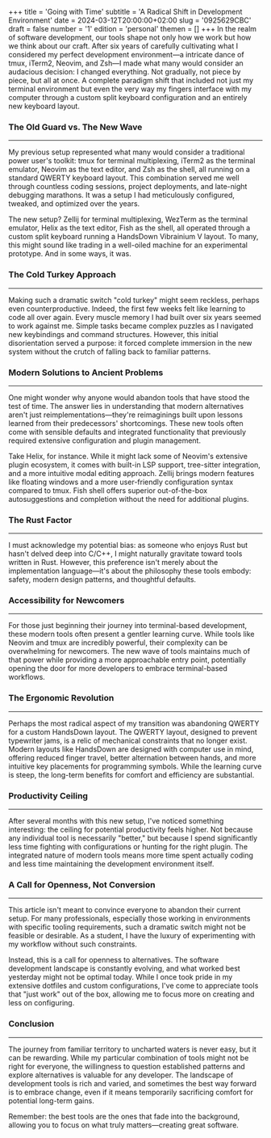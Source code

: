 +++
title = 'Going with Time'
subtitle = 'A Radical Shift in Development Environment'
date = 2024-03-12T20:00:00+02:00
slug = '0925629CBC'
draft = false
number = '1'
edition = 'personal'
themen = []
+++
In the realm of software development, our tools shape not only how we work but how we think about our craft. After six years of carefully cultivating what I considered my perfect development environment—a intricate dance of tmux, iTerm2, Neovim, and Zsh—I made what many would consider an audacious decision: I changed everything. Not gradually, not piece by piece, but all at once. A complete paradigm shift that included not just my terminal environment but even the very way my fingers interface with my computer through a custom split keyboard configuration and an entirely new keyboard layout.

### The Old Guard vs. The New Wave
---

My previous setup represented what many would consider a traditional power user's toolkit: tmux for terminal multiplexing, iTerm2 as the terminal emulator, Neovim as the text editor, and Zsh as the shell, all running on a standard QWERTY keyboard layout. This combination served me well through countless coding sessions, project deployments, and late-night debugging marathons. It was a setup I had meticulously configured, tweaked, and optimized over the years.

The new setup? Zellij for terminal multiplexing, WezTerm as the terminal emulator, Helix as the text editor, Fish as the shell, all operated through a custom split keyboard running a HandsDown Vibrainium V layout. To many, this might sound like trading in a well-oiled machine for an experimental prototype. And in some ways, it was.

### The Cold Turkey Approach
---

Making such a dramatic switch "cold turkey" might seem reckless, perhaps even counterproductive. Indeed, the first few weeks felt like learning to code all over again. Every muscle memory I had built over six years seemed to work against me. Simple tasks became complex puzzles as I navigated new keybindings and command structures. However, this initial disorientation served a purpose: it forced complete immersion in the new system without the crutch of falling back to familiar patterns.

### Modern Solutions to Ancient Problems
---

One might wonder why anyone would abandon tools that have stood the test of time. The answer lies in understanding that modern alternatives aren't just reimplementations—they're reimaginings built upon lessons learned from their predecessors' shortcomings. These new tools often come with sensible defaults and integrated functionality that previously required extensive configuration and plugin management.

Take Helix, for instance. While it might lack some of Neovim's extensive plugin ecosystem, it comes with built-in LSP support, tree-sitter integration, and a more intuitive modal editing approach. Zellij brings modern features like floating windows and a more user-friendly configuration syntax compared to tmux. Fish shell offers superior out-of-the-box autosuggestions and completion without the need for additional plugins.

### The Rust Factor
---

I must acknowledge my potential bias: as someone who enjoys Rust but hasn't delved deep into C/C++, I might naturally gravitate toward tools written in Rust. However, this preference isn't merely about the implementation language—it's about the philosophy these tools embody: safety, modern design patterns, and thoughtful defaults.

### Accessibility for Newcomers
---

For those just beginning their journey into terminal-based development, these modern tools often present a gentler learning curve. While tools like Neovim and tmux are incredibly powerful, their complexity can be overwhelming for newcomers. The new wave of tools maintains much of that power while providing a more approachable entry point, potentially opening the door for more developers to embrace terminal-based workflows.

### The Ergonomic Revolution
---

Perhaps the most radical aspect of my transition was abandoning QWERTY for a custom HandsDown layout. The QWERTY layout, designed to prevent typewriter jams, is a relic of mechanical constraints that no longer exist. Modern layouts like HandsDown are designed with computer use in mind, offering reduced finger travel, better alternation between hands, and more intuitive key placements for programming symbols. While the learning curve is steep, the long-term benefits for comfort and efficiency are substantial.

### Productivity Ceiling
---

After several months with this new setup, I've noticed something interesting: the ceiling for potential productivity feels higher. Not because any individual tool is necessarily "better," but because I spend significantly less time fighting with configurations or hunting for the right plugin. The integrated nature of modern tools means more time spent actually coding and less time maintaining the development environment itself.

### A Call for Openness, Not Conversion
---

This article isn't meant to convince everyone to abandon their current setup. For many professionals, especially those working in environments with specific tooling requirements, such a dramatic switch might not be feasible or desirable. As a student, I have the luxury of experimenting with my workflow without such constraints.

Instead, this is a call for openness to alternatives. The software development landscape is constantly evolving, and what worked best yesterday might not be optimal today. While I once took pride in my extensive dotfiles and custom configurations, I've come to appreciate tools that "just work" out of the box, allowing me to focus more on creating and less on configuring.

### Conclusion
---

The journey from familiar territory to uncharted waters is never easy, but it can be rewarding. While my particular combination of tools might not be right for everyone, the willingness to question established patterns and explore alternatives is valuable for any developer. The landscape of development tools is rich and varied, and sometimes the best way forward is to embrace change, even if it means temporarily sacrificing comfort for potential long-term gains.

Remember: the best tools are the ones that fade into the background, allowing you to focus on what truly matters—creating great software.
